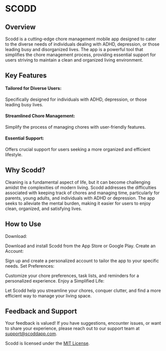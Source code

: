 # SCODD
## Overview
Scodd is a cutting-edge chore management mobile app designed to cater to the diverse needs of individuals dealing with ADHD, depression, or those leading busy and disorganized lives. The app is a powerful tool that simplifies the chore management process, providing essential support for users striving to maintain a clean and organized living environment.

## Key Features
#### Tailored for Diverse Users:

Specifically designed for individuals with ADHD, depression, or those leading busy lives.
#### Streamlined Chore Management:

Simplify the process of managing chores with user-friendly features.
#### Essential Support:

Offers crucial support for users seeking a more organized and efficient lifestyle.
## Why Scodd?
Cleaning is a fundamental aspect of life, but it can become challenging amidst the complexities of modern living. Scodd addresses the difficulties associated with keeping track of chores and managing time, particularly for parents, young adults, and individuals with ADHD or depression. The app seeks to alleviate the mental burden, making it easier for users to enjoy clean, organized, and satisfying lives.

## How to Use
Download:

Download and install Scodd from the App Store or Google Play.
Create an Account:

Sign up and create a personalized account to tailor the app to your specific needs.
Set Preferences:

Customize your chore preferences, task lists, and reminders for a personalized experience.
Enjoy a Simplified Life:

Let Scodd help you streamline your chores, conquer clutter, and find a more efficient way to manage your living space.

## Feedback and Support
Your feedback is valued! If you have suggestions, encounter issues, or want to share your experience, please reach out to our support team at support@scoddapp.com.

Scodd is licensed under the [MIT License]().
